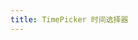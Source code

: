 ```yaml
---
title: TimePicker 时间选择器
---
```

<ClientOnly>
<template>
  <show-components title="时间选择器" :linesOfCode="25">
      <TimePicker v-model="time" disabledSecond />
  </show-components-item>
<template slot="code">

```vue
<template>
</template>
<script>
export default {
};
</script>
```
</template>
  </show-components>
</template>
</ClientOnly>

<script>
export default {
  data() {
    return {
      time:"11:30",
    }
  },
  
  inject: ["context"],
  
  created() {
  },
  
  methods:{
  },
  
  watch:{
    time(v){
      console.log(v)
    }
  }
};
</script>
